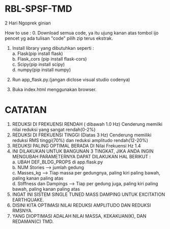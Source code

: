 # RBL-SPSF-TMD
2 Hari Ngoprek ginian

How to use :
0. Download semua code, ya itu ujung kanan atas tombol ijo pencet yg ada tulisan "code" pilih zip terus ekstrak.
1. Install library yang dibutuhkan seperti :  
    a. Flask(pip install flask)  
    b. Flask_cors (pip install flask-cors)  
    c. Scipy(pip install scipy)  
    d. numpy(pip install numpy)  

2. Run app_flask.py.(jangan diclose visual studio codenya)
3. Buka index.html menggunakan browser.

# CATATAN
1. REDUKSI DI FREKUENSI RENDAH ( dibawah 1.0 Hz) Cenderung memilki nilai reduksi yang sangat rendah(0-2%)
2. REDUKSI DI FREKUENSI TINGGI (Diatas 3 Hz) Cenderung memiliki reduksi RMS tinggi(70%) dan reduksi amplitudo rendah(12-20%)
3. REDUKSI PALING OPTIMAL BERADA DI Nilai Frekuensi Hz 1.4
4. INI DILAKUKAN UNTUK BANGUNAN 3 TINGKAT, JIKA ANDA INGIN MENGUBAH PARAMETERNYA DAPAT DILAKUKAN HAL BERIKUT :  
        a. UBAH DEF_BLDG_PROPS di app.flask.py  
        b. NUM Stories --> jumlah gedung  
        c. Masses_kg --> Tiap massa per gedungnya, paling kiri paling bawah, paling kanan paling atas  
        d. Stiffness dan Dampings --> Tiap per gedung juga, paling kiri paling bawah, paling kanan paling atas  
5. INGAT INI SISTEM SINGLE TUNED MASS DAMPING UNTUK EXCITATION EARTHQUAKE.
6. DISINI KITA OPTIMASI NILAI REDUKSI AMPLITUDO DAN REDUKSI RMSNYA.
7. YANG DIOPTIMASI ADALAH NILAI MASSA, KEKAKUAN(K), DAN REDAMAN(C) TMD.
